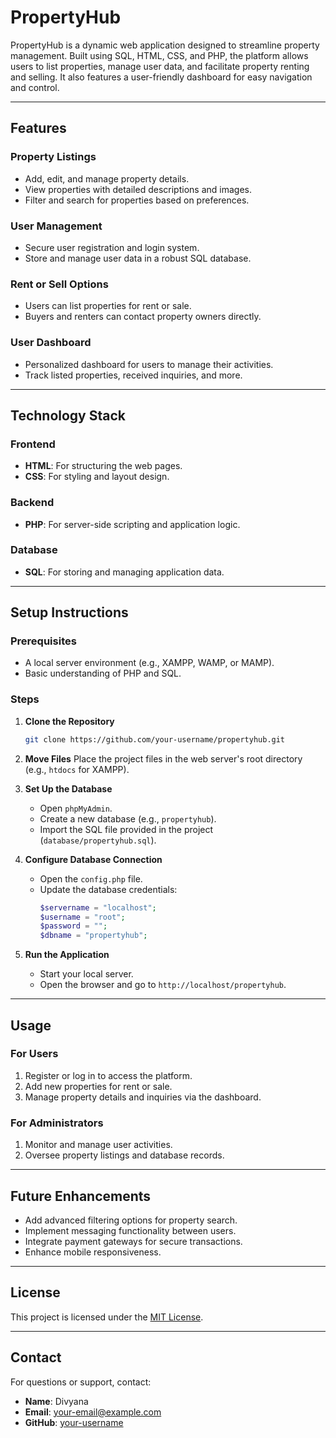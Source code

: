 # PropertyHub

PropertyHub is a dynamic web application designed to streamline property management. Built using SQL, HTML, CSS, and PHP, the platform allows users to list properties, manage user data, and facilitate property renting and selling. It also features a user-friendly dashboard for easy navigation and control.

---

## Features

### Property Listings
- Add, edit, and manage property details.
- View properties with detailed descriptions and images.
- Filter and search for properties based on preferences.

### User Management
- Secure user registration and login system.
- Store and manage user data in a robust SQL database.

### Rent or Sell Options
- Users can list properties for rent or sale.
- Buyers and renters can contact property owners directly.

### User Dashboard
- Personalized dashboard for users to manage their activities.
- Track listed properties, received inquiries, and more.

---

## Technology Stack

### Frontend
- **HTML**: For structuring the web pages.
- **CSS**: For styling and layout design.

### Backend
- **PHP**: For server-side scripting and application logic.

### Database
- **SQL**: For storing and managing application data.

---

## Setup Instructions

### Prerequisites
- A local server environment (e.g., XAMPP, WAMP, or MAMP).
- Basic understanding of PHP and SQL.

### Steps

1. **Clone the Repository**
   ```bash
   git clone https://github.com/your-username/propertyhub.git
   ```

2. **Move Files**
   Place the project files in the web server's root directory (e.g., `htdocs` for XAMPP).

3. **Set Up the Database**
   - Open `phpMyAdmin`.
   - Create a new database (e.g., `propertyhub`).
   - Import the SQL file provided in the project (`database/propertyhub.sql`).

4. **Configure Database Connection**
   - Open the `config.php` file.
   - Update the database credentials:
     ```php
     $servername = "localhost";
     $username = "root";
     $password = "";
     $dbname = "propertyhub";
     ```

5. **Run the Application**
   - Start your local server.
   - Open the browser and go to `http://localhost/propertyhub`.

---

## Usage

### For Users
1. Register or log in to access the platform.
2. Add new properties for rent or sale.
3. Manage property details and inquiries via the dashboard.

### For Administrators
1. Monitor and manage user activities.
2. Oversee property listings and database records.

---

## Future Enhancements
- Add advanced filtering options for property search.
- Implement messaging functionality between users.
- Integrate payment gateways for secure transactions.
- Enhance mobile responsiveness.

---

## License
This project is licensed under the [MIT License](LICENSE).

---

## Contact
For questions or support, contact:
- **Name**: Divyana
- **Email**: [your-email@example.com](mailto:your-email@example.com)
- **GitHub**: [your-username](https://github.com/your-username)

